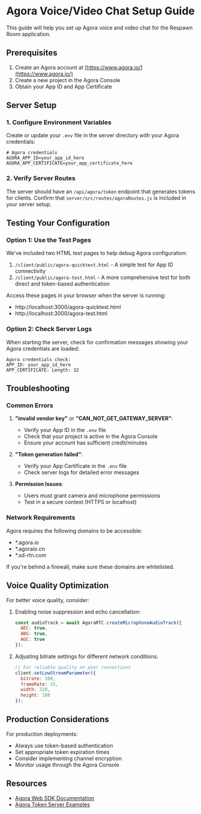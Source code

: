 # Agora Voice/Video Chat Setup Guide

This guide will help you set up Agora voice and video chat for the Respawn Room application.

## Prerequisites

1. Create an Agora account at [https://www.agora.io/](https://www.agora.io/)
2. Create a new project in the Agora Console
3. Obtain your App ID and App Certificate

## Server Setup

### 1. Configure Environment Variables

Create or update your `.env` file in the server directory with your Agora credentials:

```
# Agora credentials
AGORA_APP_ID=your_app_id_here
AGORA_APP_CERTIFICATE=your_app_certificate_here
```

### 2. Verify Server Routes

The server should have an `/api/agora/token` endpoint that generates tokens for clients. 
Confirm that `server/src/routes/agoraRoutes.js` is included in your server setup.

## Testing Your Configuration

### Option 1: Use the Test Pages

We've included two HTML test pages to help debug Agora configuration:

1. `/client/public/agora-quicktest.html` - A simple test for App ID connectivity
2. `/client/public/agora-test.html` - A more comprehensive test for both direct and token-based authentication

Access these pages in your browser when the server is running:
- http://localhost:3000/agora-quicktest.html
- http://localhost:3000/agora-test.html

### Option 2: Check Server Logs

When starting the server, check for confirmation messages showing your Agora credentials are loaded:

```
Agora credentials check:
APP_ID: your_app_id_here
APP_CERTIFICATE: Length: 32
```

## Troubleshooting

### Common Errors

1. **"invalid vendor key"** or **"CAN_NOT_GET_GATEWAY_SERVER"**:
   - Verify your App ID in the `.env` file
   - Check that your project is active in the Agora Console
   - Ensure your account has sufficient credit/minutes

2. **"Token generation failed"**:
   - Verify your App Certificate in the `.env` file
   - Check server logs for detailed error messages

3. **Permission Issues**:
   - Users must grant camera and microphone permissions
   - Test in a secure context (HTTPS or localhost)

### Network Requirements

Agora requires the following domains to be accessible:
- *.agora.io
- *.agoraio.cn
- *.sd-rtn.com

If you're behind a firewall, make sure these domains are whitelisted.

## Voice Quality Optimization

For better voice quality, consider:

1. Enabling noise suppression and echo cancellation:
   ```javascript
   const audioTrack = await AgoraRTC.createMicrophoneAudioTrack({
     AEC: true,
     ANS: true,
     AGC: true
   });
   ```

2. Adjusting bitrate settings for different network conditions:
   ```javascript
   // For reliable quality on poor connections
   client.setLowStreamParameter({
     bitrate: 100,
     frameRate: 15,
     width: 320,
     height: 180
   });
   ```

## Production Considerations

For production deployments:
- Always use token-based authentication
- Set appropriate token expiration times
- Consider implementing channel encryption
- Monitor usage through the Agora Console

## Resources

- [Agora Web SDK Documentation](https://docs.agora.io/en/voice-calling/get-started/get-started-sdk?platform=web)
- [Agora Token Server Examples](https://github.com/AgoraIO/Tools/tree/master/DynamicKey/AgoraDynamicKey) 